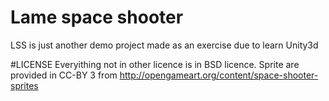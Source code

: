 # Lame space shooter

LSS is just another demo project made as an exercise due to learn Unity3d

#LICENSE
Everyithing not in other licence is in BSD licence. Sprite are provided in CC-BY 3 from http://opengameart.org/content/space-shooter-sprites